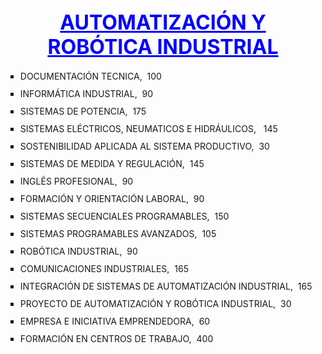 <!DOCTYPE>
<HTML>
<HEAD>
<TITLE>AUTOMATIZACIÓN Y ROBÓTICA</TITLE>
</HEAD>
<BODY>
<STYLE>
	ul {
            line-height: 2;
        }
</STYLE>

<CENTER><FONT SIZE=6 COLOR="blue"><B><U>AUTOMATIZACIÓN Y ROBÓTICA INDUSTRIAL</U></B></FONT></CENTER>

<UL TYPE=square>
<LI>DOCUMENTACIÓN TECNICA,&nbsp&nbsp<RIGHT>100</RIGHT>
<LI>INFORMÁTICA INDUSTRIAL,&nbsp&nbsp<RIGHT>90</RIGHT>
<LI>SISTEMAS DE POTENCIA,&nbsp&nbsp<RIGHT>175</RIGHT>
<LI>SISTEMAS ELÉCTRICOS, NEUMATICOS E HIDRÁULICOS, &nbsp&nbsp<RIGHT>145</RIGHT>
<LI>SOSTENIBILIDAD APLICADA AL SISTEMA PRODUCTIVO,&nbsp&nbsp<RIGHT>30</RIGHT>
<LI>SISTEMAS DE MEDIDA Y REGULACIÓN,&nbsp&nbsp<RIGHT>145</RIGHT>
<LI>INGLÉS PROFESIONAL,&nbsp&nbsp<RIGHT>90</RIGHT>
<LI>FORMACIÓN Y ORIENTACIÓN LABORAL,&nbsp&nbsp<RIGHT>90</RIGHT>
<LI>SISTEMAS SECUENCIALES PROGRAMABLES,&nbsp&nbsp<RIGHT>150</RIGHT>
<LI>SISTEMAS PROGRAMABLES AVANZADOS,&nbsp&nbsp<RIGHT>105</RIGHT>
<LI>ROBÓTICA INDUSTRIAL,&nbsp&nbsp<RIGHT>90</RIGHT>
<LI>COMUNICACIONES INDUSTRIALES,&nbsp&nbsp<RIGHT>165</RIGHT>
<LI>INTEGRACIÓN DE SISTEMAS DE AUTOMATIZACIÓN INDUSTRIAL,&nbsp&nbsp<RIGHT>165</RIGHT>
<LI>PROYECTO DE AUTOMATIZACIÓN Y ROBÓTICA INDUSTRIAL,&nbsp&nbsp<RIGHT>30</RIGHT>
<LI>EMPRESA E INICIATIVA EMPRENDEDORA,&nbsp&nbsp<RIGHT>60</RIGHT>
<LI>FORMACIÓN EN CENTROS DE TRABAJO,&nbsp&nbsp<RIGHT>400</RIGHT>
</UL>
